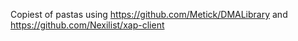 Copiest of pastas using https://github.com/Metick/DMALibrary and https://github.com/Nexilist/xap-client
